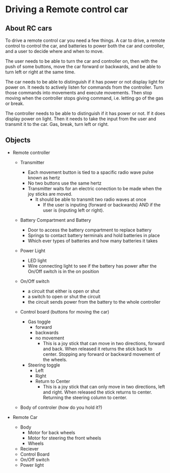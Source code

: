 # Driving a Remote control car

## About RC cars
To drive a remote control car you need a few things. A car to drive, a remote control to control the car, and batteries to power both the car and controller, and a user to decide where and when to move.

The user needs to be able to turn the car and controller on, then with the push of some buttons, move the car forward or backwards, and be able to turn left or right at the same time.  

The car needs to be able to distinguish if it has power or not display light for power on. It needs to actively listen for commands from the controller. Turn those commands into movements and execute movements. Then stop moving when the controller stops giving command, i.e. letting go of the gas or break.

The controller needs to be able to distinguish if it has power or not. If it does display power on light. Then it needs to take the input from the user and transmit it to the car. Gas, break, turn left or right.

## Objects
- Remote controller
    - Transmitter 
        - Each movement button is tied to a spacific radio wave pulse known as hertz
        - No two buttons use the same hertz
        - Transmitter waits for an electric conection to be made when the joy sticks are moved.
            - It should be able to transmit two radio waves at once
                - If the user is inputing (forward or backwards) AND if the user is (inputing left or right).

    - Battery Compartment and Battery
        - Door to access the battery compartment to replace battery
        - Springs to contact battery terminals and hold batteries in place
        - Which ever types of batteries and how many batteries it takes

    - Power Light
        - LED light
        - Wire connecting light to see if the battery has power after the On/Off switch is in the on position
    - On/Off switch
        - a circuit that either is open or shut
        - a switch to open or shut the circuit
        - the circuit sends power from the battery to the whole controller
    - Control board (buttons for moving the car)
        - Gas toggle
            - forward
            - backwards
            - no movement
                - This is a joy stick that can move in two directions, forward and back. When released it returns the stick back to center. Stopping any forward or backward movement of the wheels.
        - Steering toggle
            - Left
            - Right
            - Return to Center
                - This is a joy stick that can only move in two directions, left and right. When released the stick returns to center. Returning the steering column to center.
    - Body of controler (how do you hold it?)

- Remote Car
    - Body
        - Motor for back wheels
        - Motor for steering the front wheels
        - Wheels
    - Reciever
    - Control Board
    - On/Off switch
    - Power light